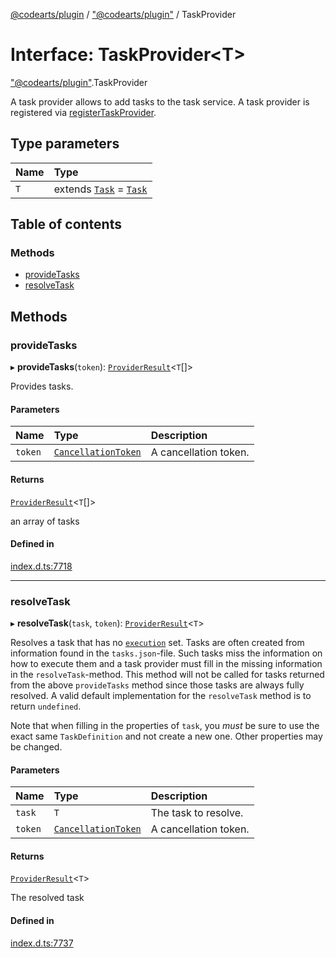 [@codearts/plugin](../README.md) / ["@codearts/plugin"](../modules/_codearts_plugin_.md) / TaskProvider

# Interface: TaskProvider<T\>

["@codearts/plugin"](../modules/_codearts_plugin_.md).TaskProvider

A task provider allows to add tasks to the task service.
A task provider is registered via [registerTaskProvider](../modules/codearts_plugin_.tasks.md#registertaskprovider).

## Type parameters

| Name | Type |
| :------ | :------ |
| `T` | extends [`Task`](../classes/codearts_plugin_.Task.md) = [`Task`](../classes/codearts_plugin_.Task.md) |

## Table of contents

### Methods

- [provideTasks](codearts_plugin_.TaskProvider.md#providetasks)
- [resolveTask](codearts_plugin_.TaskProvider.md#resolvetask)

## Methods

### provideTasks

▸ **provideTasks**(`token`): [`ProviderResult`](../modules/_codearts_plugin_.md#providerresult)<`T`[]\>

Provides tasks.

#### Parameters

| Name | Type | Description |
| :------ | :------ | :------ |
| `token` | [`CancellationToken`](codearts_plugin_.CancellationToken.md) | A cancellation token. |

#### Returns

[`ProviderResult`](../modules/_codearts_plugin_.md#providerresult)<`T`[]\>

an array of tasks

#### Defined in

[index.d.ts:7718](https://github.com/shuyaqian/cloudide-plugin-api/blob/3fbdd11/index.d.ts#L7718)

___

### resolveTask

▸ **resolveTask**(`task`, `token`): [`ProviderResult`](../modules/_codearts_plugin_.md#providerresult)<`T`\>

Resolves a task that has no [`execution`](../classes/codearts_plugin_.Task.md#execution) set. Tasks are
often created from information found in the `tasks.json`-file. Such tasks miss
the information on how to execute them and a task provider must fill in
the missing information in the `resolveTask`-method. This method will not be
called for tasks returned from the above `provideTasks` method since those
tasks are always fully resolved. A valid default implementation for the
`resolveTask` method is to return `undefined`.

Note that when filling in the properties of `task`, you _must_ be sure to
use the exact same `TaskDefinition` and not create a new one. Other properties
may be changed.

#### Parameters

| Name | Type | Description |
| :------ | :------ | :------ |
| `task` | `T` | The task to resolve. |
| `token` | [`CancellationToken`](codearts_plugin_.CancellationToken.md) | A cancellation token. |

#### Returns

[`ProviderResult`](../modules/_codearts_plugin_.md#providerresult)<`T`\>

The resolved task

#### Defined in

[index.d.ts:7737](https://github.com/shuyaqian/cloudide-plugin-api/blob/3fbdd11/index.d.ts#L7737)

